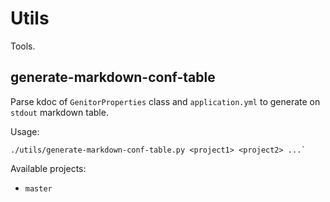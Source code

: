 # Utils
Tools.

## generate-markdown-conf-table
Parse kdoc of `GenitorProperties` class and `application.yml` to generate on `stdout` markdown table.

Usage: 
```
./utils/generate-markdown-conf-table.py <project1> <project2> ...`
```
Available projects:
- `master`
